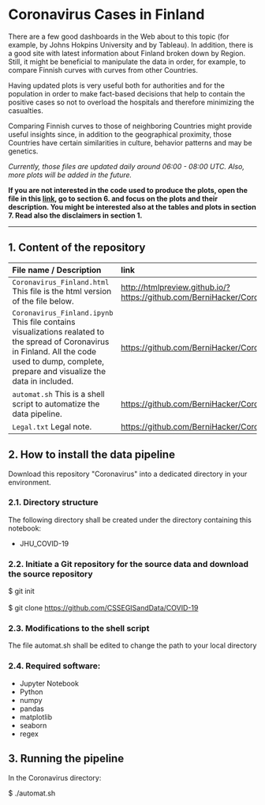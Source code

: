 # Coronavirus Cases in Finland

There are a few good dashboards in the Web about to this topic (for example, by Johns Hokpins University and by Tableau). In addition, there is a good site with latest information about Finland broken down by Region. Still, it might be beneficial to manipulate the data in order, for example, to compare Finnish curves with curves from other Countries.

Having updated plots is very useful both for authorities and for the population in order to make fact-based decisions that help to contain the positive cases so not to overload the hospitals and therefore minimizing the casualties.

Comparing Finnish curves to those of neighboring Countries might provide useful insights since, in addition to the geographical proximity, those Countries have certain similarities in culture, behavior patterns and may be genetics.

_Currently, those files are updated daily around 06:00 - 08:00 UTC. Also, more plots will be added in the future._

**If you are not interested in the code used to produce the plots, open the file in this [link](http://htmlpreview.github.io/?https://github.com/BerniHacker/Coronavirus/blob/master/Coronavirus_Finland.html), go to section 6. and focus on the plots and their description. You might be interested also at the tables and plots in section 7. Read also the disclaimers in section 1.**

---

## 1. Content of the repository

File name / Description | link
:---|:---
<code>Coronavirus_Finland.html</code> This file is the html version of the file below. | http://htmlpreview.github.io/?https://github.com/BerniHacker/Coronavirus/blob/master/Coronavirus_Finland.html
<code>Coronavirus_Finland.ipynb</code> This file contains visualizations realated to the spread of Coronavirus in Finland. All the code used to dump, complete, prepare and visualize the data in included. | https://github.com/BerniHacker/Coronavirus/blob/master/Coronavirus_Finland.ipynb
<code>automat.sh</code> This is a shell script to automatize the data pipeline. | https://github.com/BerniHacker/Coronavirus/blob/master/automat.sh
<code>Legal.txt</code> Legal note. | https://github.com/BerniHacker/Coronavirus/blob/master/Legal.txt

## 2. How to install the data pipeline

Download this repository "Coronavirus" into a dedicated directory in your environment.

### 2.1. Directory structure

The following directory shall be created under the directory containing this notebook:

- JHU_COVID-19

### 2.2. Initiate a Git repository for the source data and download the source repository

$ git init<br></br>
$ git clone https://github.com/CSSEGISandData/COVID-19

### 2.3. Modifications to the shell script

The file automat.sh shall be edited to change the path to your local directory

### 2.4. Required software:

- Jupyter Notebook
- Python
- numpy
- pandas
- matplotlib
- seaborn
- regex

## 3. Running the pipeline

In the Coronavirus directory:

$ ./automat.sh
